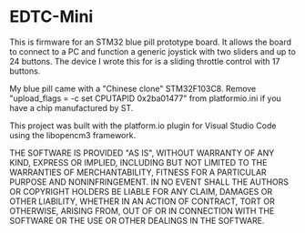 # EDTC-Mini
This is firmware for an STM32 blue pill prototype board. It allows the board to connect to a PC and function a generic joystick with two sliders and up to 24 buttons. The device I wrote this for is a sliding throttle control with 17 buttons.

My blue pill came with a "Chinese clone" STM32F103C8. Remove "upload_flags = -c set CPUTAPID 0x2ba01477" from platformio.ini if you have a chip manufactured by ST.

This project was built with the platform.io plugin for Visual Studio Code using the libopencm3 framework.


THE SOFTWARE IS PROVIDED "AS IS", WITHOUT WARRANTY OF ANY KIND, EXPRESS OR IMPLIED, INCLUDING BUT NOT LIMITED TO THE WARRANTIES OF
MERCHANTABILITY, FITNESS FOR A PARTICULAR PURPOSE AND NONINFRINGEMENT. IN NO EVENT SHALL THE AUTHORS OR COPYRIGHT HOLDERS BE LIABLE FOR ANY CLAIM, DAMAGES OR OTHER LIABILITY, WHETHER IN AN ACTION OF CONTRACT, TORT OR OTHERWISE, ARISING FROM, OUT OF OR IN CONNECTION WITH THE SOFTWARE OR THE USE OR OTHER DEALINGS IN THE SOFTWARE.
